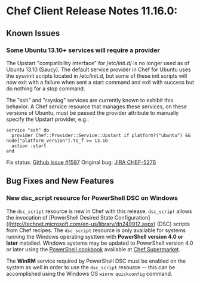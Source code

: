 # Chef Client Release Notes 11.16.0:

## Known Issues

### Some Ubuntu 13.10+ services will require a provider

The Upstart "compatibility interface" for /etc/init.d/ is no longer used as of
Ubuntu 13.10 (Saucy). The default service provider in Chef for Ubuntu uses the sysvinit
scripts located in /etc/init.d, but some of these init scripts will now exit with a failure when
sent a start command and exit with success but do nothing for a stop command.

The "ssh" and "rsyslog" services are currently known to exhibit this behavior. A Chef service resource
that manages these services, on these versions of Ubuntu, must be passed the provider attribute
to manually specify the Upstart provider, e.g.:

```
service "ssh" do
  provider Chef::Provider::Service::Upstart if platform?("ubuntu") && node["platform_version"].to_f >= 13.10
  action :start
end
```

Fix status: [Github Issue #1587](https://github.com/opscode/chef/issues/1587)
Original bug: [JIRA CHEF-5276](https://tickets.opscode.com/browse/CHEF-5276)

## Bug Fixes and New Features

### New dsc\_script resource for PowerShell DSC on Windows
The `dsc_script` resource is new in Chef with this release. `dsc_script`
allows the invocation of
[PowerShell Desired State Configuration]((http://technet.microsoft.com/en-us/library/dn249912.aspx) (DSC) scripts
from Chef recipes. The `dsc_script` resource is only available for systems
running the Windows operating systtem with **PowerShell version 4.0 or later** installed. Windows systems may be
updated to PowerShell version 4.0 or later using the [PowerShell cookbook](https://supermarket.getchef.com/cookbooks/powershell)
available at [Chef Supermarket](http://supermarket.getchef.com). 

The **WinRM** service required by PowerShell DSC must be enabled on the system as well in order to use
the `dsc_script` resource -- this can be accomplished using the Windows OS `winrm quickconfig` command.

